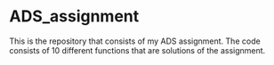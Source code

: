 # ADS_assignment
This is the repository that consists of my ADS assignment. The code consists of 10 different functions that are solutions of the assignment.
